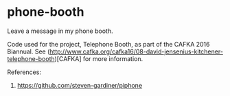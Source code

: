 # phone-booth
Leave a message in my phone booth.

Code used for the project, Telephone Booth, as part of the CAFKA 2016 Biannual. See (http://www.cafka.org/cafka16/08-david-jensenius-kitchener-telephone-booth)[CAFKA] for more information.

References:

1. https://github.com/steven-gardiner/piphone
